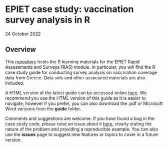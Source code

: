 EPIET case study: vaccination survey analysis in R
================
24 October 2022

<!-- README.md is generated from README.Rmd. Please edit that file -->

## Overview

This [repository](https://github.com/EPIET/RapidAssessmentSurveys) hosts
the R learning materials for the EPIET Rapid Assessments and Surveys
(RAS) module. In particular, you will find the R case study guide for
conducting survey analysis on vaccination coverage data from Greece.
Data sets and other associated materials are also included.

A HTML version of the latest guide can be accessed online
[here](VCE_R_guide_2022.html). We recommend you use the HTML version of
this guide as it is easier to navigate, however if you prefer, you can
also download the .pdf or Microsoft Word versions from the **guide**
folder.

Comments and suggestions are welcome. If you have found a bug in the
case study code, please raise an issue about it
[here](https://github.com/EPIET/RapidAssessmentSurveys/issues), clearly
stating the nature of the problem and providing a reproducible example.
You can also use the **issues** page to suggest new features or topics
to cover in a future version.
